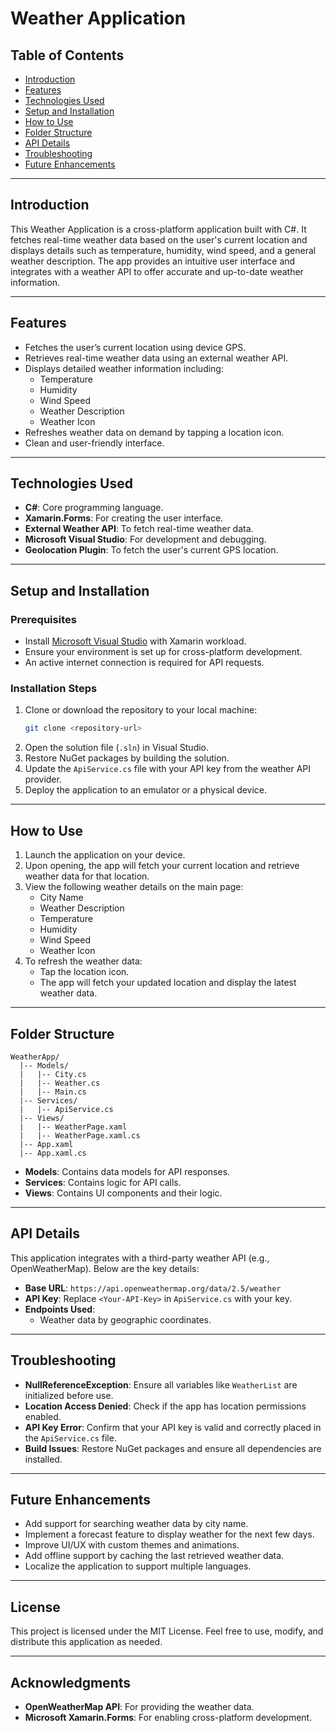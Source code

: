 # Weather Application

## Table of Contents
- [Introduction](#introduction)
- [Features](#features)
- [Technologies Used](#technologies-used)
- [Setup and Installation](#setup-and-installation)
- [How to Use](#how-to-use)
- [Folder Structure](#folder-structure)
- [API Details](#api-details)
- [Troubleshooting](#troubleshooting)
- [Future Enhancements](#future-enhancements)

---

## Introduction
This Weather Application is a cross-platform application built with C#. It fetches real-time weather data based on the user's current location and displays details such as temperature, humidity, wind speed, and a general weather description. The app provides an intuitive user interface and integrates with a weather API to offer accurate and up-to-date weather information.

---

## Features
- Fetches the user’s current location using device GPS.
- Retrieves real-time weather data using an external weather API.
- Displays detailed weather information including:
  - Temperature
  - Humidity
  - Wind Speed
  - Weather Description
  - Weather Icon
- Refreshes weather data on demand by tapping a location icon.
- Clean and user-friendly interface.

---

## Technologies Used
- **C#**: Core programming language.
- **Xamarin.Forms**: For creating the user interface.
- **External Weather API**: To fetch real-time weather data.
- **Microsoft Visual Studio**: For development and debugging.
- **Geolocation Plugin**: To fetch the user's current GPS location.

---

## Setup and Installation
### Prerequisites
- Install [Microsoft Visual Studio](https://visualstudio.microsoft.com/) with Xamarin workload.
- Ensure your environment is set up for cross-platform development.
- An active internet connection is required for API requests.

### Installation Steps
1. Clone or download the repository to your local machine:
   ```bash
   git clone <repository-url>
   ```
2. Open the solution file (`.sln`) in Visual Studio.
3. Restore NuGet packages by building the solution.
4. Update the `ApiService.cs` file with your API key from the weather API provider.
5. Deploy the application to an emulator or a physical device.

---

## How to Use
1. Launch the application on your device.
2. Upon opening, the app will fetch your current location and retrieve weather data for that location.
3. View the following weather details on the main page:
   - City Name
   - Weather Description
   - Temperature
   - Humidity
   - Wind Speed
   - Weather Icon
4. To refresh the weather data:
   - Tap the location icon.
   - The app will fetch your updated location and display the latest weather data.

---

## Folder Structure
```
WeatherApp/
  |-- Models/
  |   |-- City.cs
  |   |-- Weather.cs
  |   |-- Main.cs
  |-- Services/
  |   |-- ApiService.cs
  |-- Views/
  |   |-- WeatherPage.xaml
  |   |-- WeatherPage.xaml.cs
  |-- App.xaml
  |-- App.xaml.cs
```
- **Models**: Contains data models for API responses.
- **Services**: Contains logic for API calls.
- **Views**: Contains UI components and their logic.

---

## API Details
This application integrates with a third-party weather API (e.g., OpenWeatherMap). Below are the key details:
- **Base URL**: `https://api.openweathermap.org/data/2.5/weather`
- **API Key**: Replace `<Your-API-Key>` in `ApiService.cs` with your key.
- **Endpoints Used**:
  - Weather data by geographic coordinates.

---

## Troubleshooting
- **NullReferenceException**: Ensure all variables like `WeatherList` are initialized before use.
- **Location Access Denied**: Check if the app has location permissions enabled.
- **API Key Error**: Confirm that your API key is valid and correctly placed in the `ApiService.cs` file.
- **Build Issues**: Restore NuGet packages and ensure all dependencies are installed.

---

## Future Enhancements
- Add support for searching weather data by city name.
- Implement a forecast feature to display weather for the next few days.
- Improve UI/UX with custom themes and animations.
- Add offline support by caching the last retrieved weather data.
- Localize the application to support multiple languages.

---

## License
This project is licensed under the MIT License. Feel free to use, modify, and distribute this application as needed.

---

## Acknowledgments
- **OpenWeatherMap API**: For providing the weather data.
- **Microsoft Xamarin.Forms**: For enabling cross-platform development.

